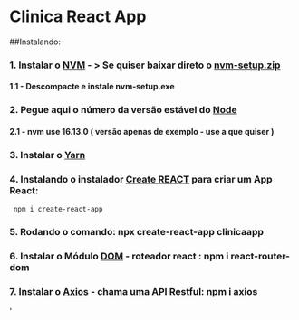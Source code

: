 # Clinica React App
##Instalando:
### 1. Instalar o [NVM](https://github.com/coreybutler/nvm-windows/releases) - > Se quiser baixar direto o [nvm-setup.zip](https://github.com/coreybutler/nvm-windows/releases/download/1.1.9/nvm-setup.zip)
#### 1.1 - Descompacte e instale nvm-setup.exe
### 2. Pegue aqui o número da versão estável do [Node](https://nodejs.org/)
#### 2.1 - nvm use 16.13.0 ( versão apenas de exemplo - use a que quiser )
### 3. Instalar o [Yarn](https://classic.yarnpkg.com/lang/en/docs/install/#windows-stable)
### 4. Instalando o instalador [Create REACT](https://www.npmjs.com/package/create-react-app) para criar um App React:
````
 npm i create-react-app
 ````
### 5. Rodando o comando: npx create-react-app clinicaapp
### 6. Instalar o Módulo [DOM](https://www.npmjs.com/package/react-router-dom) - roteador react :  npm i react-router-dom
### 7. Instalar o [Axios](https://www.npmjs.com/package/axios) - chama uma API Restful: npm i axios 

\'  